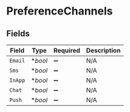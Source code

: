 # PreferenceChannels


## Fields

| Field              | Type               | Required           | Description        |
| ------------------ | ------------------ | ------------------ | ------------------ |
| `Email`            | **bool*            | :heavy_minus_sign: | N/A                |
| `Sms`              | **bool*            | :heavy_minus_sign: | N/A                |
| `InApp`            | **bool*            | :heavy_minus_sign: | N/A                |
| `Chat`             | **bool*            | :heavy_minus_sign: | N/A                |
| `Push`             | **bool*            | :heavy_minus_sign: | N/A                |